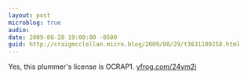 ```yaml
---
layout: post
microblog: true
audio: 
date: 2009-08-28 19:00:00 -0500
guid: http://craigmcclellan.micro.blog/2009/08/29/t3631109258.html
---
```

Yes, this plummer's license is OCRAP1.  [yfrog.com/24vm2j](http://yfrog.com/24vm2j)

